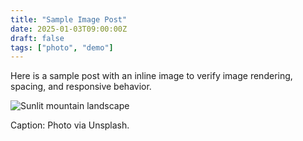 ```yaml
---
title: "Sample Image Post"
date: 2025-01-03T09:00:00Z
draft: false
tags: ["photo", "demo"]
---
```


Here is a sample post with an inline image to verify image rendering, spacing, and responsive behavior.

![Sunlit mountain landscape](https://images.unsplash.com/photo-1756227584303-f1400daaa69d?q=80&w=2624&auto=format&fit=crop&ixlib=rb-4.1.0&ixid=M3wxMjA3fDB8MHxwaG90by1wYWdlfHx8fGVufDB8fHx8fA%3D%3D)

Caption: Photo via Unsplash.

